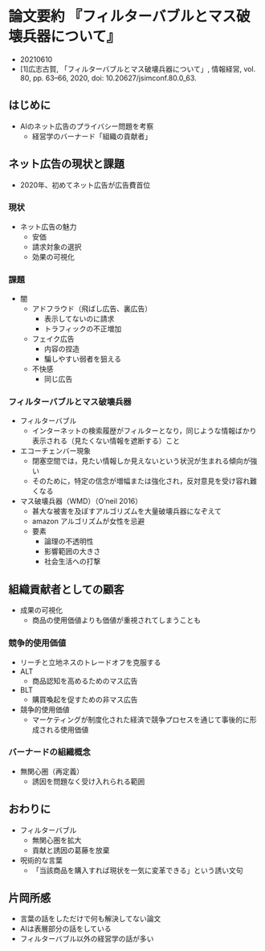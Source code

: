 <!-- tex script for md -->
<script type="text/javascript" async src="https://cdnjs.cloudflare.com/ajax/libs/mathjax/2.7.7/MathJax.js?config=TeX-MML-AM_CHTML">
</script>
<script type="text/x-mathjax-config">
 MathJax.Hub.Config({
 tex2jax: {
 inlineMath: [['$', '$'] ],
 displayMath: [ ['$$','$$'], ["\\[","\\]"] ]
 }
 });
</script>

# 論文要約 『フィルターバブルとマス破壊兵器について』

- 20210610
- [1]広志古賀, 「フィルターバブルとマス破壊兵器について」, 情報経営, vol. 80, pp. 63–66, 2020, doi: 10.20627/jsimconf.80.0_63.

<!-- -------------------- -->

## はじめに
- AIのネット広告のプライバシー問題を考察
    - 経営学のバーナード「組織の貢献者」

<!-- -------------------- -->

## ネット広告の現状と課題
- 2020年、初めてネット広告が広告費首位

### 現状
- ネット広告の魅力
    - 安価
    - 請求対象の選択
    - 効果の可視化

### 課題
- 闇
    - アドフラウド（飛ばし広告、裏広告）
        - 表示してないのに請求
        - トラフィックの不正増加
    - フェイク広告
        - 内容の捏造
        - 騙しやすい弱者を狙える
    - 不快感
        - 同じ広告

### フィルターバブルとマス破壊兵器
- フィルターバブル
    - インターネットの検索履歴がフィルターとなり，同じような情報ばかり表示される（見たくない情報を遮断する）こと
- エコーチェンバー現象
    - 閉塞空間では，見たい情報しか見えないという状況が生まれる傾向が強い
    - そのために，特定の信念が増幅または強化され，反対意見を受け容れ難くなる
- マス破壊兵器（WMD）（O’neil 2016）
    - 甚大な被害を及ぼすアルゴリズムを大量破壊兵器になぞえて
    - amazon アルゴリズムが女性を忌避
    - 要素
        - 論理の不透明性
        - 影響範囲の大きさ
        - 社会生活への打撃

<!-- -------------------- -->

## 組織貢献者としての顧客
- 成果の可視化
    - 商品の使用価値よりも価値が重視されてしまうことも

### 競争的使用価値
- リーチと立地ネスのトレードオフを克服する
- ALT
    - 商品認知を高めるためのマス広告
- BLT
    - 購買喚起を促すための非マス広告
- 競争的使用価値
    - マーケティングが制度化された経済で競争プロセスを通じて事後的に形成される使用価値

### バーナードの組織概念
- 無関心圏（再定義）
    - 誘因を問題なく受け入れられる範囲

<!-- -------------------- -->

## おわりに
- フィルターバブル
    - 無関心圏を拡大
    - 貢献と誘因の葛藤を放棄
- 呪術的な言葉
    - 「当該商品を購入すれば現状を一気に変革できる」という誘い文句

<!-- -------------------- -->

## 片岡所感
- 言葉の話をしただけで何も解決してない論文
- AIは表層部分の話をしている
- フィルターバブル以外の経営学の話が多い
